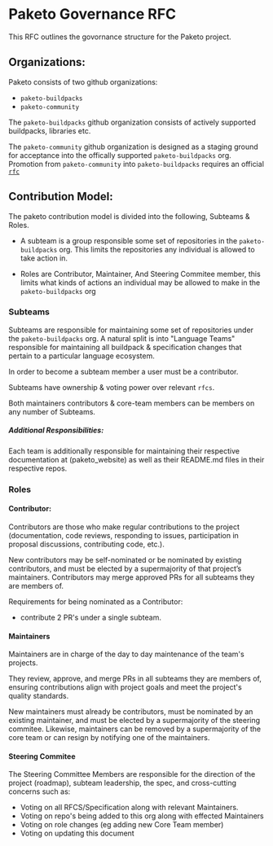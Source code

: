 # Paketo Governance RFC

This RFC outlines the govornance structure for the Paketo project.

## Organizations:

Paketo consists of two github organizations:

- `paketo-buildpacks`
- `paketo-community`

The `paketo-buildpacks` github organization consists of actively supported buildpacks, libraries etc.

The `paketo-community` github organization is designed as a staging ground for acceptance into the offically supported `paketo-buildpacks` org. Promotion from `paketo-community` into `paketo-buildpacks` requires an official [`rfc`](github.com/paketo-buildpacks/rfcs)

## Contribution Model:

The paketo contribution model is divided into the following, Subteams & Roles.

- A subteam is a group responsible some set of repositories in the `paketo-buildpacks` org. This limits the repositories any individual is allowed to take action in.

- Roles are Contributor, Maintainer, And Steering Commitee member, this limits what kinds of actions an individual may be allowed to make in the `paketo-buildpacks` org

### Subteams
Subteams are responsible for maintaining some set of repositories under the `paketo-buildpacks` org. A natural split is into "Language Teams" responsible for maintaining all buildpack & specification changes that pertain to a particular language ecosystem.

In order to become a subteam member a user must be a contributor.

Subteams have ownership & voting power over relevant `rfcs`.

Both maintainers contributors & core-team members can be members on any number of Subteams.

##### Additional Responsibilities:
Each team is additionally responsible for maintaining their respective documentation at (paketo_website) as well as their README.md files in their respective repos.

### Roles

#### Contributor:
Contributors are those who make regular contributions to the project (documentation, code reviews, responding to issues, participation in proposal discussions, contributing code, etc.). 

New contributors may be self-nominated or be nominated by existing contributors, and must be elected by a supermajority of that project’s maintainers. Contributors may merge approved PRs for all subteams they are members of.

Requirements for being nominated as a Contributor:

- contribute 2 PR's under a single subteam.

#### Maintainers
Maintainers are in charge of the day to day maintenance of the team's projects. 

They review, approve, and merge PRs in all subteams they are members of, ensuring contributions align with project goals and meet the project's quality standards.

New maintainers must already be contributors, must be nominated by an existing maintainer, and must be elected by a supermajority of the steering commitee. Likewise, maintainers can be removed by a supermajority of the core team or can resign by notifying one of the maintainers.


#### Steering Commitee
The Steering Committee Members are responsible for the direction of the project (roadmap), subteam leadership, the spec, and cross-cutting concerns such as:
- Voting on all RFCS/Specification along with relevant Maintainers.
- Voting on repo's being added to this org along with effected Maintainers
- Voting on role changes (eg adding new Core Team member) 
- Voting on updating this document





